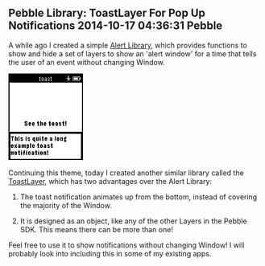 Pebble Library: ToastLayer For Pop Up Notifications
2014-10-17 04:36:31
Pebble
---

A while ago I created a simple <a title="Pebble Alert Lib" href="https://github.com/C-D-Lewis/pebble-alert-lib">Alert Library</a>, which provides functions to show and hide a set of layers to show an 'alert window' for a time that tells the user of an event without changing Window.

![](/assets/import/media/2014/10/screenshot.png)

Continuing this theme, today I created another similar library called the <a title="ToastLayer" href="https://github.com/C-D-Lewis/ToastLayer">ToastLayer</a>, which has two advantages over the Alert Library:

1. The toast notification animates up from the bottom, instead of covering the majority of the Window.

2. It is designed as an object, like any of the other Layers in the Pebble SDK. This means there can be more than one!

Feel free to use it to show notifications without changing Window! I will probably look into including this in some of my existing apps.

